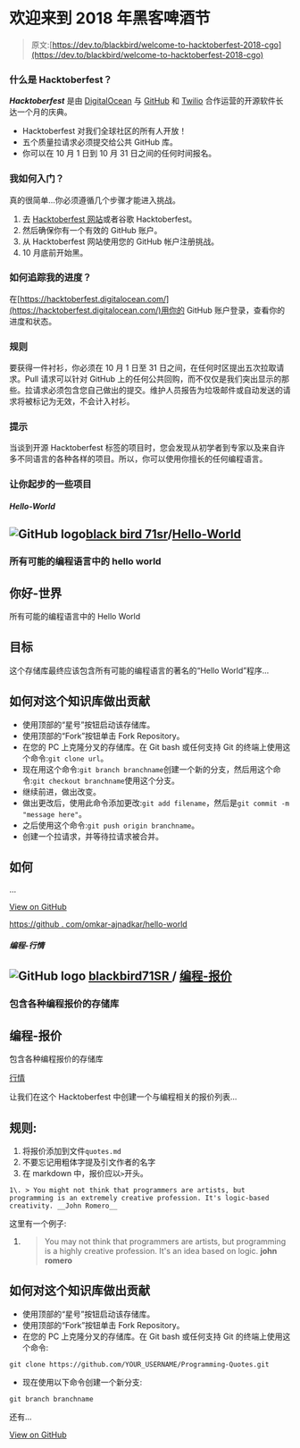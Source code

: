 # 欢迎来到 2018 年黑客啤酒节

> 原文:[https://dev.to/blackbird/welcome-to-hacktoberfest-2018-cgo](https://dev.to/blackbird/welcome-to-hacktoberfest-2018-cgo)

### 什么是 Hacktoberfest？

***Hacktoberfest*** 是由 [DigitalOcean](https://www.digitalocean.com/) 与 [GitHub](https://github.com/) 和 [Twilio](https://www.twilio.com/) 合作运营的开源软件长达一个月的庆典。

*   Hacktoberfest 对我们全球社区的所有人开放！
*   五个质量拉请求必须提交给公共 GitHub 库。
*   你可以在 10 月 1 日到 10 月 31 日之间的任何时间报名。

### 我如何入门？

真的很简单...你必须遵循几个步骤才能进入挑战。

1.  去 [Hacktoberfest 网站](https://hacktoberfest.digitalocean.com/)或者谷歌 Hacktoberfest。
2.  然后确保你有一个有效的 GitHub 账户。
3.  从 Hacktoberfest 网站使用您的 GitHub 帐户注册挑战。
4.  10 月底前开始黑。

### 如何追踪我的进度？

在[https://hacktoberfest.digitalocean.com/](https://hacktoberfest.digitalocean.com/)用你的 GitHub 账户登录，查看你的进度和状态。

### 规则

要获得一件衬衫，你必须在 10 月 1 日至 31 日之间，在任何时区提出五次拉取请求。Pull 请求可以针对 GitHub 上的任何公共回购，而不仅仅是我们突出显示的那些。拉请求必须包含您自己做出的提交。维护人员报告为垃圾邮件或自动发送的请求将被标记为无效，不会计入衬衫。

### 提示

当谈到开源 Hacktoberfest 标签的项目时，您会发现从初学者到专家以及来自许多不同语言的各种各样的项目。所以，你可以使用你擅长的任何编程语言。

### 让你起步的一些项目

#### *Hello-World*

## ![GitHub logo](../Images/375dfcc32199b4dedf2b526645c27ff7.png)[black bird 71sr](https://github.com/blackbird71SR)/[Hello-World](https://github.com/blackbird71SR/Hello-World)

### 所有可能的编程语言中的 hello world

<article class="markdown-body entry-content p-5" itemprop="text">

# 你好-世界

所有可能的编程语言中的 Hello World

## 目标

这个存储库最终应该包含所有可能的编程语言的著名的“Hello World”程序...

## 如何对这个知识库做出贡献

*   使用顶部的“星号”按钮启动该存储库。
*   使用顶部的“Fork”按钮单击 Fork Repository。
*   在您的 PC 上克隆分叉的存储库。在 Git bash 或任何支持 Git 的终端上使用这个命令:`git clone url`。
*   现在用这个命令:`git branch branchname`创建一个新的分支，然后用这个命令:`git checkout branchname`使用这个分支。
*   继续前进，做出改变。
*   做出更改后，使用此命令添加更改:`git add filename`，然后是`git commit -m "message here"`。
*   之后使用这个命令:`git push origin branchname`。
*   创建一个拉请求，并等待拉请求被合并。

## 如何

…</article>

[View on GitHub](https://github.com/blackbird71SR/Hello-World)

[https://github . com/omkar-ajnadkar/hello-world](https://github.com/Omkar-Ajnadkar/Hello-World)

#### *编程-行情*

## ![GitHub logo](../Images/375dfcc32199b4dedf2b526645c27ff7.png) [ blackbird71SR ](https://github.com/blackbird71SR) / [编程-报价](https://github.com/blackbird71SR/Programming-Quotes)

### 包含各种编程报价的存储库

<article class="markdown-body entry-content p-5" itemprop="text">

# 编程-报价

包含各种编程报价的存储库

[行情](https://omkar-ajnadkar.github.io/Programming-Quotes/quotes.html)

让我们在这个 Hacktoberfest 中创建一个与编程相关的报价列表...

## 规则:

1.  将报价添加到文件`quotes.md`
2.  不要忘记用粗体字提及引文作者的名字
3.  在 markdown 中，报价应以`>`开头。

```
1\. > You might not think that programmers are artists, but programming is an extremely creative profession. It's logic-based creativity. __John Romero__ 
```

这里有一个例子:

1.  > You may not think that programmers are artists, but programming is a highly creative profession. It's an idea based on logic. **john romero**

## 如何对这个知识库做出贡献

*   使用顶部的“星号”按钮启动该存储库。
*   使用顶部的“Fork”按钮单击 Fork Repository。
*   在您的 PC 上克隆分叉的存储库。在 Git bash 或任何支持 Git 的终端上使用这个命令:

```
git clone https://github.com/YOUR_USERNAME/Programming-Quotes.git
```

*   现在使用以下命令创建一个新分支:

```
git branch branchname 
```

还有…

</article>

[View on GitHub](https://github.com/blackbird71SR/Programming-Quotes)